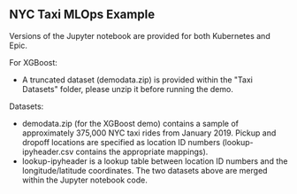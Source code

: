 ## NYC Taxi MLOps Example

Versions of the Jupyter notebook are provided for both Kubernetes and Epic.

For XGBoost:
- A truncated dataset (demodata.zip) is provided within the "Taxi Datasets" folder, please unzip it before running the demo.

Datasets:
- demodata.zip (for the XGBoost demo) contains a sample of approximately 375,000 NYC taxi rides from January 2019. Pickup and dropoff locations are specified as location ID numbers (lookup-ipyheader.csv contains the appropriate mappings).
- lookup-ipyheader is a lookup table between location ID numbers and the longitude/latitude coordinates.
The two datasets above are merged within the Jupyter notebook code.
